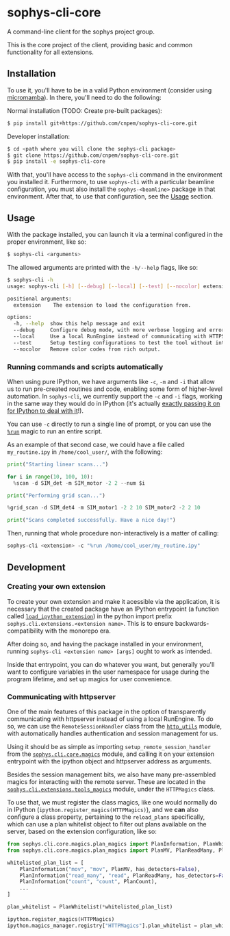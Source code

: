 # sophys-cli-core

A command-line client for the sophys project group.

This is the core project of the client, providing basic and common functionality for all extensions.

## Installation

To use it, you'll have to be in a valid Python environment (consider using [micromamba](https://mamba.readthedocs.io/en/latest/user_guide/micromamba.html)). In there, you'll need to do the following:

Normal installation (TODO: Create pre-built packages):

```bash
$ pip install git+https://github.com/cnpem/sophys-cli-core.git
```

Developer installation:

```bash
$ cd <path where you will clone the sophys-cli package>
$ git clone https://github.com/cnpem/sophys-cli-core.git
$ pip install -e sophys-cli-core
```

With that, you'll have access to the `sophys-cli` command in the environment you installed it. Furthermore, to use `sophys-cli` with a particular beamline configuration, you must also install the `sophys-<beamline>` package in that environment. After that, to use that configuration, see the [Usage](#usage) section.

## Usage

With the package installed, you can launch it via a terminal configured in the proper environment, like so:

```bash
$ sophys-cli <arguments>
```

The allowed arguments are printed with the `-h/--help` flags, like so:

```bash
$ sophys-cli -h
usage: sophys-cli [-h] [--debug] [--local] [--test] [--nocolor] extension

positional arguments:
  extension    The extension to load the configuration from.

options:
  -h, --help  show this help message and exit
  --debug     Configure debug mode, with more verbose logging and error messgaes.
  --local     Use a local RunEngine instead of communicating with HTTPServer.
  --test      Setup testing configurations to test the tool without interfering with production configured parameters.
  --nocolor   Remove color codes from rich output.
```

### Running commands and scripts automatically

When using pure IPython, we have arguments like `-c`, `-m` and `-i` that allow us to run pre-created routines and code, enabling some form of higher-level automation. In `sophys-cli`, we currently support the `-c` and `-i` flags, working in the same way they would do in IPython (it's actually [exactly passing it on for IPython to deal with it](https://github.com/cnpem/sophys-cli-core/blob/main/src/sophys/cli/core/__main__.py#L122)!).

You can use `-c` directly to run a single line of prompt, or you can use the [`%run`](https://ipython.readthedocs.io/en/stable/interactive/magics.html#magic-run) magic to run an entire script.

As an example of that second case, we could have a file called `my_routine.ipy` in `/home/cool_user/`, with the following:

```python
print("Starting linear scans...")

for i in range(10, 100, 10):
  %scan -d SIM_det -m SIM_motor -2 2 --num $i

print("Performing grid scan...")

%grid_scan -d SIM_det4 -m SIM_motor1 -2 2 10 SIM_motor2 -2 2 10

print("Scans completed successfully. Have a nice day!")
```

Then, running that whole procedure non-interactively is a matter of calling:

```bash
sophys-cli <extension> -c "%run /home/cool_user/my_routine.ipy"
```

## Development

### Creating your own extension

To create your own extension and make it acessible via the application, it is necessary that the created package have an IPython entrypoint (a function called [`load_ipython_extension`](https://ipython.readthedocs.io/en/stable/config/extensions/index.html#writing-extensions)) in the python import prefix `sophys.cli.extensions.<extension name>`. This is to ensure backwards-compatibility with the monorepo era.

After doing so, and having the package installed in your environment, running `sophys-cli <extension name> [args]` ought to work as intended.

Inside that entrypoint, you can do whatever you want, but generally you'll want to configure variables in the user namespace for usage during the program lifetime, and set up magics for user convenience.

### Communicating with httpserver

One of the main features of this package in the option of transparently communicating with httpserver instead of using a local RunEngine. To do so, we can use the `RemoteSessionHandler` class from the [`http_utils`](./src/sophys/cli/http_utils.py) module, with automatically handles authentication and session management for us.

Using it should be as simple as importing `setup_remote_session_handler` from the [`sophys.cli.core.magics`](./src/sophys/cli/core/magics/__init__.py) module, and calling it on your extension entrypoint with the ipython object and httpserver address as arguments.

Besides the session management bits, we also have many pre-assembled magics for interacting with the remote server. These are located in the [`sophys.cli.extensions.tools_magics`](./src/sophys/cli/core/magics/tools_magics.py) module, under the `HTTPMagics` class.

To use that, we must register the class magics, like one would normally do in IPython (`ipython.register_magics(HTTPMagics)`), and we **can** also configure a class property, pertaining to the `reload_plans` specifically, which can use a plan whitelist object to filter out plans available on the server, based on the extension configuration, like so:

```python
from sophys.cli.core.magics.plan_magics import PlanInformation, PlanWhitelist
from sophys.cli.core.magics.plan_magics import PlanMV, PlanReadMany, PlanCount

whitelisted_plan_list = [
    PlanInformation("mov", "mov", PlanMV, has_detectors=False),
    PlanInformation("read_many", "read", PlanReadMany, has_detectors=False),
    PlanInformation("count", "count", PlanCount),
    ...
]

plan_whitelist = PlanWhitelist(*whitelisted_plan_list)

ipython.register_magics(HTTPMagics)
ipython.magics_manager.registry["HTTPMagics"].plan_whitelist = plan_whitelist
```
